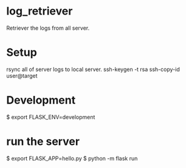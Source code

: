 # log_retriever
Retriever the logs from all server.

# Setup
rsync all of server logs to local server.
ssh-keygen -t rsa
ssh-copy-id user@target

# Development
$ export FLASK_ENV=development

# run the server
$ export FLASK_APP=hello.py
$ python -m flask run
